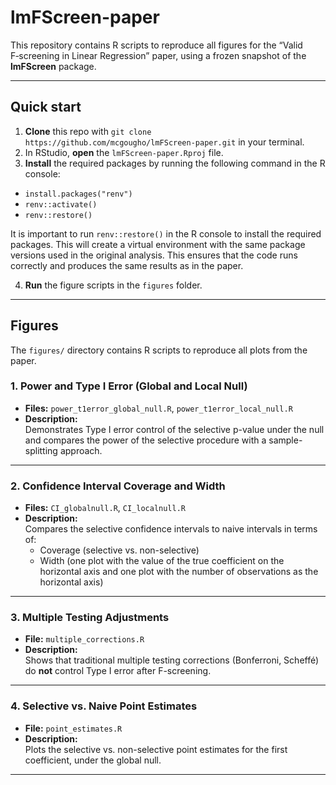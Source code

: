 # lmFScreen-paper

This repository contains R scripts to reproduce all figures for the “Valid F‑screening in Linear Regression” paper, using a frozen snapshot of the **lmFScreen** package.

---

##  Quick start

1. **Clone** this repo with `git clone https://github.com/mcgougho/lmFScreen-paper.git`
in your terminal. 
2. In RStudio, **open** the `lmFScreen-paper.Rproj` file.
3. **Install** the required packages by running the following command in the R console:
 - `install.packages("renv")`
 - `renv::activate()`
 - `renv::restore()`
 
It is important to run `renv::restore()` in the R console to install the required packages. This will create a virtual environment with the same package versions used in the original analysis. This ensures that the code runs correctly and produces the same results as in the paper.

4. **Run** the figure scripts in the `figures` folder.

---

## Figures

The `figures/` directory contains R scripts to reproduce all plots from the paper.

### 1. Power and Type I Error (Global and Local Null)
- **Files:** `power_t1error_global_null.R`, `power_t1error_local_null.R`
- **Description:**  
  Demonstrates Type I error control of the selective p-value under the null and compares the power of the selective procedure with a sample-splitting approach.

---

### 2. Confidence Interval Coverage and Width
- **Files:** `CI_globalnull.R`, `CI_localnull.R`
- **Description:**  
  Compares the selective confidence intervals to naive intervals in terms of:
  - Coverage (selective vs. non-selective)
  - Width (one plot with the value of the true coefficient on the horizontal axis and one plot with the number of observations as the horizontal axis)

---

### 3. Multiple Testing Adjustments
- **File:** `multiple_corrections.R`
- **Description:**  
  Shows that traditional multiple testing corrections (Bonferroni, Scheffé) do **not** control Type I error after F-screening.

---

### 4. Selective vs. Naive Point Estimates
- **File:** `point_estimates.R`
- **Description:**  
  Plots the selective vs. non-selective point estimates for the first coefficient, under the global null.

---


